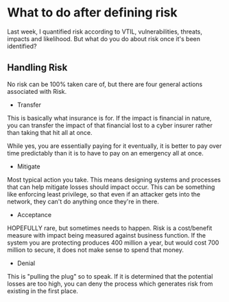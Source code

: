 # What to do after defining risk

Last week, I quantified risk according to VTIL, vulnerabilities, threats, impacts and likelihood.
But what do you do about risk once it's been identified?

## Handling Risk

No risk can be 100% taken care of, but there are four general actions associated with Risk.

- Transfer

This is basically what insurance is for. If the impact is financial in nature, you can transfer the impact of that financial lost to a cyber insurer rather than taking that hit all at once.

While yes, you are essentially paying for it eventually, it is better to pay over time predictably than it is to have to pay on an emergency all at once.

- Mitigate

Most typical action you take.  This means designing systems and processes that can help mitigate losses should impact occur. This can be something like enforcing least privilege, so that even if an attacker gets into the network, they can't do anything once they're in there.

- Acceptance

HOPEFULLY rare, but sometimes needs to happen. Risk is a cost/benefit measure with impact being measured against business function. If the system you are protecting produces 400 million a year, but would cost 700 million to secure, it does not make sense to spend that money.

- Denial

This is "pulling the plug" so to speak. If it is determined that the potential losses are too high, you can deny the process which generates risk from existing in the first place.



